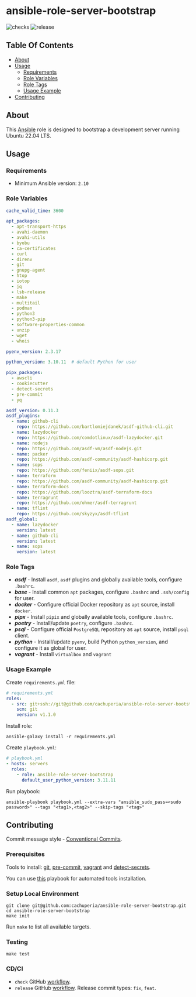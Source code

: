 # ansible-role-server-bootstrap

![checks][checks] ![release][release]

## Table Of Contents

* [About](#about)
* [Usage](#usage)
  * [Requirements](#requirements)
  * [Role Variables](#role-variables)
  * [Role Tags](#role-tags)
  * [Usage Example](#usage-example)
* [Contributing](#contributing)

## About

This [Ansible][ans] role is designed to bootstrap a development server running Ubuntu 22.04 LTS.

## Usage

### Requirements

- Minimum Ansible version: `2.10`

### Role Variables

```yaml
cache_valid_time: 3600

apt_packages:
  - apt-transport-https
  - avahi-daemon
  - avahi-utils
  - byobu
  - ca-certificates
  - curl
  - direnv
  - git
  - gnupg-agent
  - htop
  - iotop
  - jq
  - lsb-release
  - make
  - multitail
  - podman
  - python3
  - python3-pip
  - software-properties-common
  - unzip
  - wget
  - whois

pyenv_version: 2.3.17

python_version: 3.10.11  # default Python for user

pipx_packages:
  - awscli
  - cookiecutter
  - detect-secrets
  - pre-commit
  - yq

asdf_version: 0.11.3
asdf_plugins:
  - name: github-cli
    repo: https://github.com/bartlomiejdanek/asdf-github-cli.git
  - name: lazydocker
    repo: https://github.com/comdotlinux/asdf-lazydocker.git
  - name: nodejs
    repo: https://github.com/asdf-vm/asdf-nodejs.git
  - name: packer
    repo: https://github.com/asdf-community/asdf-hashicorp.git
  - name: sops
    repo: https://github.com/feniix/asdf-sops.git
  - name: terraform
    repo: https://github.com/asdf-community/asdf-hashicorp.git
  - name: terraform-docs
    repo: https://github.com/looztra/asdf-terraform-docs
  - name: terragrunt
    repo: https://github.com/ohmer/asdf-terragrunt
  - name: tflint
    repo: https://github.com/skyzyx/asdf-tflint
asdf_global:
  - name: lazydocker
    version: latest
  - name: github-cli
    version: latest
  - name: sops
    version: latest
```

### Role Tags

- **_asdf_** - Install `asdf`, `asdf` plugins and globally available tools, configure `.bashrc`.
- **_base_** - Install common `apt` packages, configure `.bashrc` and `.ssh/config` for user.
- **_docker_** - Configure official Docker repository as `apt` source, install `docker`.
- **_pipx_** - Install `pipix` and globally available tools, configure `.bashrc`.
- **_poetry_** - Install/update `poetry`, configure `.bashrc`.
- **_psql_** - Configure official `PostgreSQL` repository as `apt` source, install `psql` client.
- **_python_** - Install/update `pyenv`, build Python `python_version`, and configure it as global for user.
- **_vagrant_** - Install `virtualbox` and `vagrant`

### Usage Example

Create `requirements.yml` file:

```yaml
# requirements.yml
roles:
  - src: git+ssh://git@github.com/cachuperia/ansible-role-server-bootstrap.git
    scm: git
    version: v1.1.0
```

Install role:

```shell
ansible-galaxy install -r requirements.yml
```

Create `playbook.yml`:

```yaml
# playbook.yml
- hosts: servers
  roles:
    - role: ansible-role-server-bootstrap
      default_user_python_version: 3.11.11
```

Run playbook:

```shell
ansible-playbook playbook.yml --extra-vars "ansible_sudo_pass=<sudo password>" --tags "<tag1>,<tag2>" --skip-tags "<tag>"
```

## Contributing

Commit message style - [Conventional Commits][cc].

### Prerequisites

Tools to install: [git][g], [pre-commit][pk], [vagrant][vg] and [detect-secrets][ds].

You can use [this][a] playbook for automated tools installation.

### Setup Local Environment

```shell
git clone git@github.com:cachuperia/ansible-role-server-bootstrap.git
cd ansible-role-server-bootstrap
make init
```

Run `make` to list all available targets.

### Testing

```shell
make test
```

### CD/CI

- `check` GitHub [workflow][wch].
- `release` GitHub [workflow][wr]. Release commit types: `fix`, `feat`.


[a]: https://github.com/IaroslavR/ansible-role-server-bootstrap
[ans]: https://docs.ansible.com/ansible/latest/installation_guide/intro_installation.html#installing-ansible-on-ubuntu
[cc]: https://www.conventionalcommits.org/en/v1.0.0/
[ds]: https://github.com/Yelp/detect-secrets#installation
[g]: https://www.atlassian.com/git/tutorials/install-git
[pk]: https://pre-commit.com/#install
[vg]: https://www.vagrantup.com/

[wch]: .github/workflows/checks.yml
[wr]: .github/workflows/release.yml

[checks]: https://github.com/cachuperia/blueprint-general/actions/workflows/checks.yml/badge.svg
[release]: https://github.com/cachuperia/blueprint-general/actions/workflows/release.yml/badge.svg
